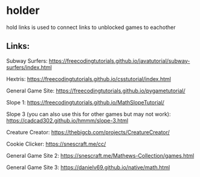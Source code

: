 # holder
hold links
is used to connect links to unblocked games to eachother

## Links:

Subway Surfers: https://freecodingtutorials.github.io/javatutorial/subway-surfers/index.html

Hextris: https://freecodingtutorials.github.io/csstutorial/index.html

General Game Site: https://freecodingtutorials.github.io/pygametutorial/

Slope 1: https://freecodingtutorials.github.io/MathSlopeTutorial/

Slope 3 (you can also use this for other games but may not work): https://cadcad302.github.io/hmmm/slope-3.html

Creature Creator: https://thebigcb.com/projects/CreatureCreator/

Cookie Clicker: https://snescraft.me/cc/

General Game Site 2: https://snescraft.me/Mathews-Collection/games.html

General Game Site 3: https://danielv69.github.io/native/math.html
